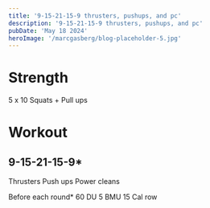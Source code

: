 ```yaml
---
title: '9-15-21-15-9 thrusters, pushups, and pc'
description: '9-15-21-15-9 thrusters, pushups, and pc'
pubDate: 'May 18 2024'
heroImage: '/marcgasberg/blog-placeholder-5.jpg'
---
```

# Strength 
5 x 10 Squats + Pull ups 

# Workout 
## 9-15-21-15-9*
Thrusters
Push ups
Power cleans


Before each round*
60 DU
5 BMU
15 Cal row

